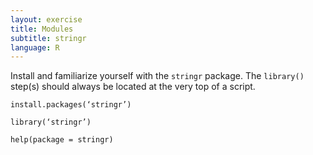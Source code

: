 ```yaml
---
layout: exercise
title: Modules
subtitle: stringr
language: R
---
```


Install and familiarize yourself with the `stringr` package. The `library()` step(s) should always be located at the very top of a script.

```
install.packages(‘stringr’)

library(‘stringr’)

help(package = stringr)
```
